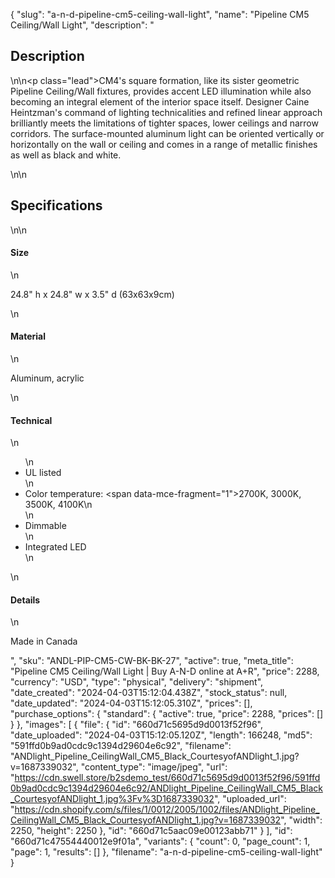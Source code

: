 {
  "slug": "a-n-d-pipeline-cm5-ceiling-wall-light",
  "name": "Pipeline CM5 Ceiling/Wall Light",
  "description": "<h2>Description</h2>\n<!-- split -->\n<p class=\"lead\">CM4's square formation, like its sister geometric Pipeline Ceiling/Wall fixtures, provides accent LED illumination while also becoming an integral element of the interior space itself. Designer Caine Heintzman's command of lighting technicalities and refined linear approach brilliantly meets the limitations of tighter spaces, lower ceilings and narrow corridors. The surface-mounted aluminum light can be oriented vertically or horizontally on the wall or ceiling and comes in a range of metallic finishes as well as black and white.</p>\n<!-- split -->\n<h2>Specifications</h2>\n<!-- split -->\n<h4>Size</h4>\n<p>24.8\" h x 24.8\" w x 3.5\" d (63x63x9cm)</p>\n<h4>Material</h4>\n<p>Aluminum, acrylic</p>\n<h4>Technical</h4>\n<ul>\n<li>UL listed</li>\n<li>Color temperature: <span data-mce-fragment=\"1\">2700K, 3000K, 3500K, 4100K</span>\n</li>\n<li>Dimmable</li>\n<li>Integrated LED</li>\n</ul>\n<h4>Details</h4>\n<p>Made in Canada</p>",
  "sku": "ANDL-PIP-CM5-CW-BK-BK-27",
  "active": true,
  "meta_title": "Pipeline CM5 Ceiling/Wall Light | Buy A-N-D online at A+R",
  "price": 2288,
  "currency": "USD",
  "type": "physical",
  "delivery": "shipment",
  "date_created": "2024-04-03T15:12:04.438Z",
  "stock_status": null,
  "date_updated": "2024-04-03T15:12:05.310Z",
  "prices": [],
  "purchase_options": {
    "standard": {
      "active": true,
      "price": 2288,
      "prices": []
    }
  },
  "images": [
    {
      "file": {
        "id": "660d71c5695d9d0013f52f96",
        "date_uploaded": "2024-04-03T15:12:05.120Z",
        "length": 166248,
        "md5": "591ffd0b9ad0cdc9c1394d29604e6c92",
        "filename": "ANDlight_Pipeline_CeilingWall_CM5_Black_CourtesyofANDlight_1.jpg?v=1687339032",
        "content_type": "image/jpeg",
        "url": "https://cdn.swell.store/b2sdemo_test/660d71c5695d9d0013f52f96/591ffd0b9ad0cdc9c1394d29604e6c92/ANDlight_Pipeline_CeilingWall_CM5_Black_CourtesyofANDlight_1.jpg%3Fv%3D1687339032",
        "uploaded_url": "https://cdn.shopify.com/s/files/1/0012/2005/1002/files/ANDlight_Pipeline_CeilingWall_CM5_Black_CourtesyofANDlight_1.jpg?v=1687339032",
        "width": 2250,
        "height": 2250
      },
      "id": "660d71c5aac09e00123abb71"
    }
  ],
  "id": "660d71c47554440012e9f01a",
  "variants": {
    "count": 0,
    "page_count": 1,
    "page": 1,
    "results": []
  },
  "filename": "a-n-d-pipeline-cm5-ceiling-wall-light"
}